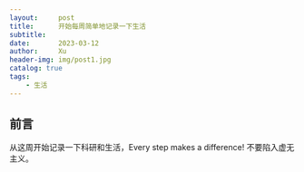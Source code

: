 ```yaml
---
layout:     post
title:      开始每周简单地记录一下生活
subtitle:   
date:       2023-03-12
author:     Xu
header-img: img/post1.jpg
catalog: true
tags:
    - 生活
---
```


## 前言
从这周开始记录一下科研和生活，Every step makes a difference! 不要陷入虚无主义。




